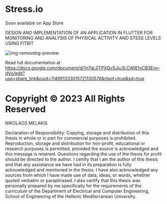 # Stress.io
Soon available on App Store

DESIGN AND IMPLEMENTATION OF AN APPLICATION IN FLUTTER FOR MONITORING AND ANALYSIS OF PHYSICAL ACTIVITY AND STESS LEVELS USING FITBIT

![img-removebg-preview](https://github.com/nikosmelakis/stress.io/assets/136566515/43c526d0-17ce-4197-afb4-f9d10913fd6d)




Read full documentation at https://docs.google.com/document/d/1n7gL0TPXQvSJju3LCWlEfoCB3Eny-dVo/edit?usp=share_link&ouid=114991333015721130578&rtpof=true&sd=true
# Copyright © 2023 All Rights Reserved 
NIKOLAOS MELAKIS



Declaration of Responsibility: Copying, storage and distribution of this thesis in whole or in part for commercial purposes is prohibited. Reproduction, storage and distribution for non-profit, educational or research purposes is permitted, provided the source is acknowledged and this message is retained. Questions regarding the use of the thesis for profit should be directed to the author. I certify that I am the author of this thesis and that any assistance we have had in its preparation is fully acknowledged and mentioned in the thesis. I have also acknowledged any sources from which I have made use of data, ideas, or words, whether quoted verbatim or paraphrased. I also certify that this thesis was personally prepared by me specifically for the requirements of the curriculum of the Department of Electrical and Computer Engineering, School of Engineering of the Hellenic Mediterranean University.
